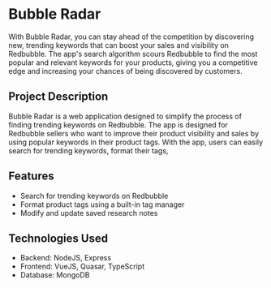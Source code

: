 # Bubble Radar

With Bubble Radar, you can stay ahead of the competition by discovering new, trending keywords that can boost your sales and visibility on Redbubble. The app's search algorithm scours Redbubble to find the most popular and relevant keywords for your products, giving you a competitive edge and increasing your chances of being discovered by customers.

## Project Description

Bubble Radar is a web application designed to simplify the process of finding trending keywords on Redbubble. The app is designed for Redbubble sellers who want to improve their product visibility and sales by using popular keywords in their product tags. With the app, users can easily search for trending keywords, format their tags,

## Features

- Search for trending keywords on Redbubble
- Format product tags using a built-in tag manager
- Modify and update saved research notes

## Technologies Used

- Backend: NodeJS, Express
- Frontend: VueJS, Quasar, TypeScript
- Database: MongoDB
